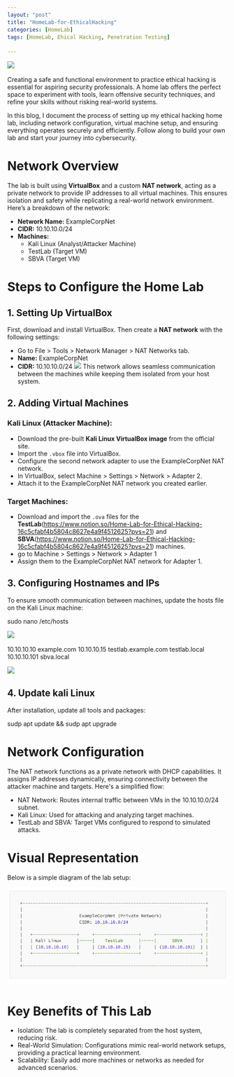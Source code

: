 ```yaml
---
layout: "post"
title: "HomeLab-for-EthicalHacking"
categories: [HomeLab]
tags: [HomeLab, Ehical Hacking, Penetration Testing]

---
```


![](https://miro.medium.com/v2/resize:fit:720/format:webp/1*0tsU4WfeeF3-QMwR7f118w.png)

Creating a safe and functional environment to practice ethical hacking is essential for aspiring security professionals. A home lab offers the perfect space to experiment with tools, learn offensive security techniques, and refine your skills without risking real-world systems.

In this blog, I document the process of setting up my ethical hacking home lab, including network configuration, virtual machine setup, and ensuring everything operates securely and efficiently. Follow along to build your own lab and start your journey into cybersecurity.

# Network Overview

The lab is built using **VirtualBox** and a custom **NAT network**, acting as a private network to provide IP addresses to all virtual machines. This ensures isolation and safety while replicating a real-world network environment. Here’s a breakdown of the network:

- **Network Name:** ExampleCorpNet
- **CIDR:** 10.10.10.0/24
- **Machines:** 
  - Kali Linux (Analyst/Attacker Machine)
  - TestLab (Target VM)
  - SBVA (Target VM)

# Steps to Configure the Home Lab

## 1. Setting Up VirtualBox
First, download and install VirtualBox. Then create a **NAT network** with the following settings:
- Go to File > Tools > Network Manager > NAT Networks tab.
- **Name:** ExampleCorpNet
- **CIDR:** 10.10.10.0/24
![](https://miro.medium.com/v2/resize:fit:1100/format:webp/1*WMF2nWbYKGs4L2fWe16PQg.png)
This network allows seamless communication between the machines while keeping them isolated from your host system.

## 2. Adding Virtual Machines
### **Kali Linux (Attacker Machine):**
- Download the pre-built **Kali Linux VirtualBox image** from the official site.
- Import the `.vbox` file into VirtualBox.
- Configure the second network adapter to use the ExampleCorpNet NAT network.
- In VirtualBox, select Machine > Settings > Network > Adapter 2.
- Attach it to the ExampleCorpNet NAT network you created earlier.

### **Target Machines:**
- Download and import the `.ova` files for the **TestLab**(https://www.notion.so/Home-Lab-for-Ethical-Hacking-16c5cfabf4b5804c8627e4a9f4512625?pvs=21) and **SBVA**(https://www.notion.so/Home-Lab-for-Ethical-Hacking-16c5cfabf4b5804c8627e4a9f4512625?pvs=21) machines.
- go to Machine > Settings > Network > Adapter 1
- Assign them to the ExampleCorpNet NAT network for Adapter 1.

## 3. Configuring Hostnames and IPs
To ensure smooth communication between machines, update the hosts file on the Kali Linux machine:


sudo nano /etc/hosts

![](https://miro.medium.com/v2/resize:fit:640/format:webp/1*S2tXy6v0WUqxLE-qgpuldw.png)

10.10.10.10    example.com
10.10.10.15    testlab.example.com testlab.local
10.10.10.101   sbva.local

![](https://miro.medium.com/v2/resize:fit:720/format:webp/1*T3jxT4n_DRvdFfzBGtrVNg.png)

## 4. Update kali Linux
After installation, update all tools and packages:

sudp apt update && sudp apt upgrade


# Network Configuration

The NAT network functions as a private network with DHCP capabilities. It assigns IP addresses dynamically, ensuring connectivity between the attacker machine and targets. Here's a simplified flow:

- NAT Network: Routes internal traffic between VMs in the 10.10.10.0/24 subnet.
- Kali Linux: Used for attacking and analyzing target machines.
- TestLab and SBVA: Target VMs configured to respond to simulated attacks.

# Visual Representation
Below is a simple diagram of the lab setup:

![alt text](image.png)



# Key Benefits of This Lab

- Isolation: The lab is completely separated from the host system, reducing risk.
- Real-World Simulation: Configurations mimic real-world network setups, providing a practical learning environment.
- Scalability: Easily add more machines or networks as needed for advanced scenarios.


